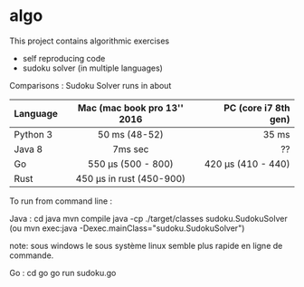 # algo
This project contains algorithmic exercises
* self reproducing code
* sudoku solver (in multiple languages)

Comparisons : Sudoku Solver runs in about

| Language        | Mac (mac book pro 13'' 2016 | PC (core i7 8th gen)    |
| ------------- |:-------------:| -----:|
| Python 3      | 50 ms (48-52) |  35 ms                         |
| Java 8        |     7ms sec            | ??      |
| Go            | 550  µs (500 - 800)| 420 µs (410 - 440)|
| Rust          | 450 µs in rust (450-900)| |



 To run from command line : 

 Java : 
 cd java
 mvn compile
 java -cp ./target/classes sudoku.SudokuSolver
(ou mvn exec:java -Dexec.mainClass="sudoku.SudokuSolver")

note: sous windows le sous système linux semble plus rapide en ligne de commande.

Go :
cd go
go run sudoku.go
